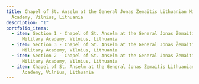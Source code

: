 ```yaml
---
title: Chapel of St. Anselm at the General Jonas Žemaitis Lithuanian Military
  Academy, Vilnius, Lithuania
description: "1"
portfolio_items:
  - item: Section 1 - Chapel of St. Anselm at the General Jonas Žemaitis Lithuanian
      Military Academy, Vilnius, Lithuania
  - item: Section 3 - Chapel of St. Anselm at the General Jonas Žemaitis Lithuanian
      Military Academy, Vilnius, Lithuania
  - item: Section 2 - Chapel of St. Anselm at the General Jonas Žemaitis Lithuanian
      Military Academy, Vilnius, Lithuania
  - item: Chapel of St. Anselm at the General Jonas Žemaitis Lithuanian Military
      Academy, Vilnius, Lithuania
---
```

